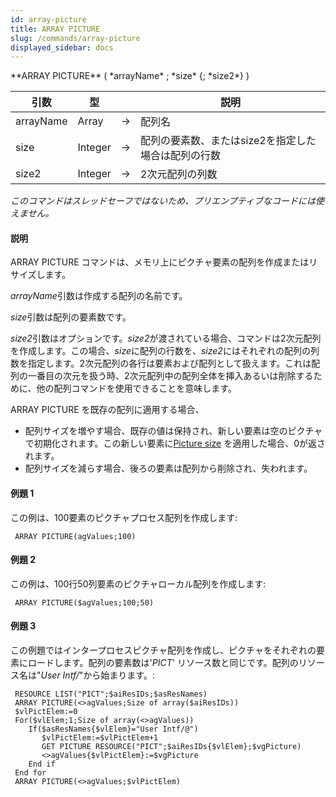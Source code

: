 ```yaml
---
id: array-picture
title: ARRAY PICTURE
slug: /commands/array-picture
displayed_sidebar: docs
---
```


<!--REF #_command_.ARRAY PICTURE.Syntax-->**ARRAY PICTURE** ( *arrayName* ; *size* {; *size2*} )<!-- END REF-->
<!--REF #_command_.ARRAY PICTURE.Params-->
| 引数 | 型 |  | 説明 |
| --- | --- | --- | --- |
| arrayName | Array | &#8594;  | 配列名 |
| size | Integer | &#8594;  | 配列の要素数、またはsize2を指定した場合は配列の行数 |
| size2 | Integer | &#8594;  | 2次元配列の列数 |

<!-- END REF-->

*このコマンドはスレッドセーフではないため、プリエンプティブなコードには使えません。*


#### 説明 

<!--REF #_command_.ARRAY PICTURE.Summary-->ARRAY PICTURE コマンドは、メモリ上にピクチャ要素の配列を作成またはリサイズします。<!-- END REF-->  
  
*arrayName*引数は作成する配列の名前です。  
  
*size*引数は配列の要素数です。  
  
*size2*引数はオプションです。*size2*が渡されている場合、コマンドは2次元配列を作成します。この場合、*size*に配列の行数を、*size2*にはそれぞれの配列の列数を指定します。2次元配列の各行は要素および配列として扱えます。これは配列の一番目の次元を扱う時、2次元配列中の配列全体を挿入あるいは削除するために、他の配列コマンドを使用できることを意味します。  
  
ARRAY PICTURE を既存の配列に適用する場合、  
  
* 配列サイズを増やす場合、既存の値は保持され、新しい要素は空のピクチャで初期化されます。この新しい要素に[Picture size](picture-size.md) を適用した場合、0が返されます。
* 配列サイズを減らす場合、後ろの要素は配列から削除され、失われます。

#### 例題 1 

この例は、100要素のピクチャプロセス配列を作成します:  

```4d
 ARRAY PICTURE(agValues;100)
```

#### 例題 2 

この例は、100行50列要素のピクチャローカル配列を作成します:  

```4d
 ARRAY PICTURE($agValues;100;50)
```

#### 例題 3 

この例題ではインタープロセスピクチャ配列を作成し、ピクチャをそれぞれの要素にロードします。配列の要素数は'*PICT*' リソース数と同じです。配列のリソース名は"*User Intf/*"から始まります。:   

```4d
 RESOURCE LIST("PICT";$aiResIDs;$asResNames)
 ARRAY PICTURE(<>agValues;Size of array($aiResIDs))
 $vlPictElem:=0
 For($vlElem;1;Size of array(<>agValues))
    If($asResNames{$vlElem}="User Intf/@")
       $vlPictElem:=$vlPictElem+1
       GET PICTURE RESOURCE("PICT";$aiResIDs{$vlElem};$vgPicture)
       <>agValues{$vlPictElem}:=$vgPicture
    End if
 End for
 ARRAY PICTURE(<>agValues;$vlPictElem)
```
